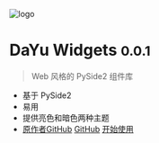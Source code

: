 ![logo](../_media/logo.svg)

# DaYu Widgets <small>0.0.1</small>

> Web 风格的 PySide2 组件库

* 基于 PySide2
* 易用
* 提供亮色和暗色两种主题
* [原作者GitHub](https://github.com/phenom-films/dayu_widgets)
[GitHub](https://github.com/yangyanzhao/dayu_widgets)
[开始使用](/zh-cn/README.md)
